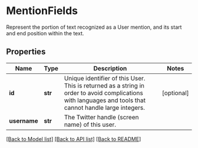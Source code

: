 # MentionFields

Represent the portion of text recognized as a User mention, and its start and end position within the text.

## Properties
Name | Type | Description | Notes
------------ | ------------- | ------------- | -------------
**id** | **str** | Unique identifier of this User. This is returned as a string in order to avoid complications with languages and tools that cannot handle large integers. | [optional] 
**username** | **str** | The Twitter handle (screen name) of this user. | 

[[Back to Model list]](../README.md#documentation-for-models) [[Back to API list]](../README.md#documentation-for-api-endpoints) [[Back to README]](../README.md)


